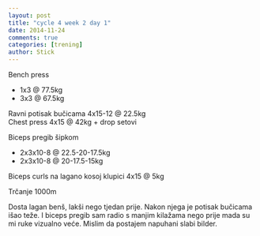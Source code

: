 ```yaml
---
layout: post
title: "cycle 4 week 2 day 1"
date: 2014-11-24
comments: true
categories: [trening]
author: Stick
---
```


Bench press  
- 1x3 @ 77.5kg   
- 3x3 @ 67.5kg   

Ravni potisak bučicama 4x15-12 @ 22.5kg  
Chest press 4x15 @ 42kg + drop setovi  

Biceps pregib šipkom   
- 2x3x10-8 @ 22.5-20-17.5kg  
- 2x3x10-8 @ 20-17.5-15kg  

Biceps curls na lagano kosoj klupici 4x15 @ 5kg   

Trčanje 1000m   

Dosta lagan benš, lakši nego tjedan prije. Nakon njega je potisak bučicama išao teže. I biceps pregib sam radio s manjim kilažama nego prije mada su mi ruke vizualno veće. Mislim da postajem napuhani slabi bilder.
